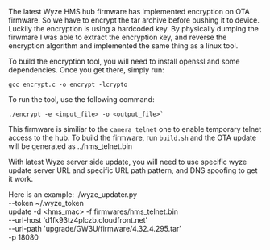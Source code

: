 The latest Wyze HMS hub firmware has implemented encryption on OTA firmware. So
we have to encrypt the tar archive before pushing it to device. Luckily the
encryption is using a hardcoded key. By physically dumping the firwmare I was
able to extract the encryption key, and reverse the encryption algorithm and
implemented the same thing as a linux tool.

To build the encryption tool, you will need to install openssl and some
dependencies. Once you get there, simply run:
```
gcc encrypt.c -o encrypt -lcrypto
```

To run the tool, use the following command:
```
./encrypt -e <input_file> -o <output_file>`
```

This firmware is similiar to the `camera_telnet` one to enable temporary telnet
access to the hub. To build the firmware, run `build.sh` and the OTA update will
be generated as ../hms_telnet.bin

With latest Wyze server side update, you will need to use specific wyze update
server URL and specific URL path pattern, and DNS spoofing to get it work.

Here is an example:
./wyze_updater.py \
    --token ~/.wyze_token \
    update -d <hms_mac> -f firmwares/hms_telnet.bin \
    --url-host 'd1fk93tz4plczb.cloudfront.net' \
    --url-path 'upgrade/GW3U/firmware/4.32.4.295.tar' \
    -p 18080
